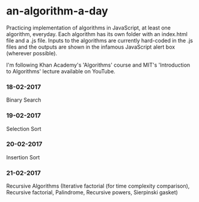 # an-algorithm-a-day
Practicing implementation of algorithms in JavaScript, at least one algorithm, everyday. Each algorithm has its own folder with an index.html file and a <algorithmName>.js file. Inputs to the algorithms are currently hard-coded in the .js files and the outputs are shown in the infamous JavaScript alert box (wherever possible).

I'm following Khan Academy's 'Algorithms' course and MIT's 'Introduction to Algorithms' lecture available on YouTube.

### 18-02-2017
Binary Search

### 19-02-2017
Selection Sort

### 20-02-2017
Insertion Sort

### 21-02-2017
Recursive Algorithms (Iterative factorial (for time complexity comparison), Recursive factorial, Palindrome, Recursive powers, Sierpinski gasket)
